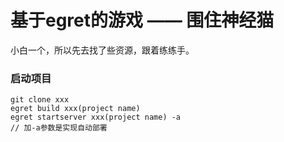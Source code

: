 # 基于egret的游戏 —— 围住神经猫

小白一个，所以先去找了些资源，跟着练练手。

### 启动项目 

```cli
git clone xxx
egret build xxx(project name)
egret startserver xxx(project name) -a
// 加-a参数是实现自动部署
```